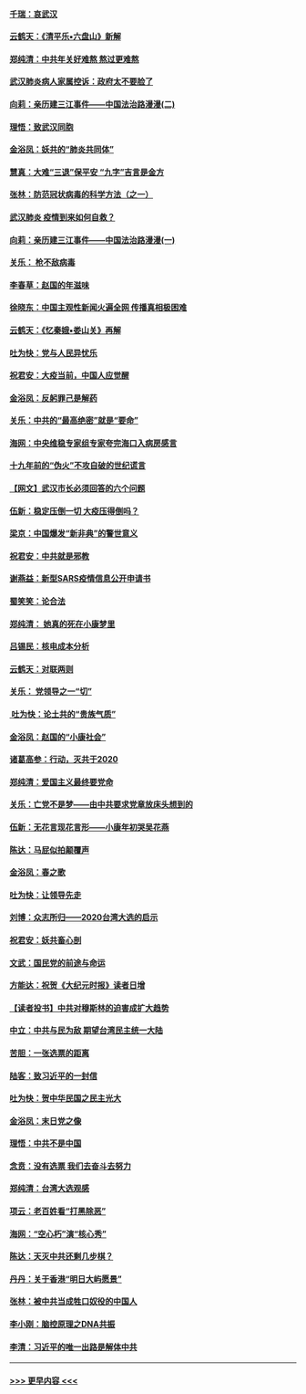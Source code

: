 #### [千瑞：哀武汉](../pages/nsc993/n11833647.md?t=01311531) 
#### [云鹤天：《清平乐▪六盘山》新解](../pages/nsc993/n11833611.md?t=01311531) 
#### [郑纯清：中共年关好难熬 熬过更难熬](../pages/nsc993/n11833489.md?t=01311531) 
#### [武汉肺炎病人家属控诉：政府太不要脸了](../pages/nsc993/n11833205.md?t=01311531) 
#### [向莉：亲历建三江事件——中国法治路漫漫(二)](../pages/nsc993/n11829102.md?t=01311531) 
#### [理悟：致武汉同胞](../pages/nsc993/n11831522.md?t=01311531) 
#### [金浴凤：妖共的“肺炎共同体”](../pages/nsc993/n11829448.md?t=01311531) 
#### [慧真：大难“三退”保平安 “九字”吉言是金方](../pages/nsc993/n11829501.md?t=01311531) 
#### [张林：防范冠状病毒的科学方法（之一）](../pages/nsc993/n11828618.md?t=01311531) 
#### [武汉肺炎 疫情到来如何自救？](../pages/nsc993/n11827632.md?t=01311531) 
#### [向莉：亲历建三江事件——中国法治路漫漫(一)](../pages/nsc993/n11827190.md?t=01311531) 
#### [关乐： 枪不敌病毒](../pages/nsc993/n11826746.md?t=01311531) 
#### [李春草：赵国的年滋味](../pages/nsc993/n11826321.md?t=01311531) 
#### [徐晓东：中国主观性新闻火遍全网 传播真相极困难](../pages/nsc993/n11826508.md?t=01311531) 
#### [云鹤天：《忆秦娥▪娄山关》再解](../pages/nsc993/n11824682.md?t=01311531) 
#### [吐为快：党与人民异忧乐](../pages/nsc993/n11824660.md?t=01311531) 
#### [祝君安：大疫当前，中国人应觉醒](../pages/nsc993/n11821946.md?t=01311531) 
#### [金浴凤：反躬罪己是解药](../pages/nsc993/n11820280.md?t=01311531) 
#### [关乐：中共的“最高绝密”就是“要命”](../pages/nsc993/n11816946.md?t=01311531) 
#### [海网：中央维稳专家组专家夸完海口入病房感言](../pages/nsc993/n11815138.md?t=01311531) 
#### [十九年前的“伪火”不攻自破的世纪谎言](../pages/nsc993/n11813238.md?t=01311531) 
#### [【网文】武汉市长必须回答的六个问题](../pages/nsc993/n11813848.md?t=01311531) 
#### [伍新：稳定压倒一切 大疫压得倒吗？](../pages/nsc993/n11812634.md?t=01311531) 
#### [梁京：中国爆发“新非典”的警世意义](../pages/nsc993/n11812554.md?t=01311531) 
#### [祝君安：中共就是邪教](../pages/nsc993/n11812431.md?t=01311531) 
#### [谢燕益：新型SARS疫情信息公开申请书](../pages/nsc993/n11808840.md?t=01311531) 
#### [蜀笑笑：论合法](../pages/nsc993/n11808064.md?t=01311531) 
#### [郑纯清： 她真的死在小康梦里](../pages/nsc993/n11806623.md?t=01311531) 
#### [吕锡民：核电成本分析](../pages/nsc993/n11806284.md?t=01311531) 
#### [云鹤天：对联两则](../pages/nsc993/n11805957.md?t=01311531) 
#### [关乐： 党领导之一“切”](../pages/nsc993/n11804505.md?t=01311531) 
#### [ 吐为快：论土共的“贵族气质”](../pages/nsc993/n11804490.md?t=01311531) 
#### [金浴凤：赵国的“小康社会”](../pages/nsc993/n11804452.md?t=01311531) 
#### [诸葛高参：行动，灭共于2020](../pages/nsc993/n11804120.md?t=01311531) 
#### [郑纯清：爱国主义最终要党命](../pages/nsc993/n11802197.md?t=01311531) 
#### [关乐：亡党不是梦——由中共要求党章放床头想到的](../pages/nsc993/n11802156.md?t=01311531) 
#### [伍新：无花言现花言形——小康年初哭吴花燕](../pages/nsc993/n11800044.md?t=01311531) 
#### [陈达：马屁似拍颠覆声](../pages/nsc993/n11800010.md?t=01311531) 
#### [金浴凤：春之歌](../pages/nsc993/n11797687.md?t=01311531) 
#### [吐为快：让领导先走](../pages/nsc993/n11797512.md?t=01311531) 
#### [刘博：众志所归——2020台湾大选的启示](../pages/nsc993/n11796878.md?t=01311531) 
#### [祝君安：妖共畜心剖](../pages/nsc993/n11794273.md?t=01311531) 
#### [文武：国民党的前途与命运](../pages/nsc993/n11794198.md?t=01311531) 
#### [方能达：祝贺《大纪元时报》读者日增](../pages/nsc993/n11793807.md?t=01311531) 
#### [【读者投书】中共对穆斯林的迫害成扩大趋势](../pages/nsc993/n11791371.md?t=01311531) 
#### [中立：中共与民为敌 期望台湾民主统一大陆](../pages/nsc993/n11790392.md?t=01311531) 
#### [苦胆：一张选票的距离](../pages/nsc993/n11788914.md?t=01311531) 
#### [陆客：致习近平的一封信](../pages/nsc993/n11788867.md?t=01311531) 
#### [吐为快：贺中华民国之民主光大](../pages/nsc993/n11788618.md?t=01311531) 
#### [金浴凤：末日党之像](../pages/nsc993/n11787475.md?t=01311531) 
#### [理悟：中共不是中国](../pages/nsc993/n11787463.md?t=01311531) 
#### [念贲：没有选票  我们去奋斗去努力](../pages/nsc993/n11787398.md?t=01311531) 
#### [郑纯清：台湾大选观感](../pages/nsc993/n11786210.md?t=01311531) 
#### [项云：老百姓看“打黑除恶”](../pages/nsc993/n11785398.md?t=01311531) 
#### [海网：“空心朽”演“核心秀”](../pages/nsc993/n11783874.md?t=01311531) 
#### [陈达：天灭中共还剩几步棋？](../pages/nsc993/n11783719.md?t=01311531) 
#### [丹丹：关于香港“明日大屿愿景”](../pages/nsc993/n11783273.md?t=01311531) 
#### [张林：被中共当成牲口奴役的中国人](../pages/nsc993/n11782397.md?t=01311531) 
#### [李小刚：脑控原理之DNA共振](../pages/nsc993/n11780962.md?t=01311531) 
#### [李清：习近平的唯一出路是解体中共](../pages/nsc993/n11780866.md?t=01311531) 

----
#### [ >>> 更早内容 <<< ](../indexes/nsc993-earlier.md)
